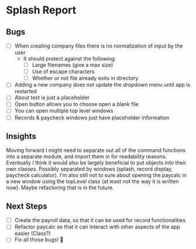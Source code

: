 # Splash Report

## Bugs
- [ ] When creating company files there is no normalization of input by the user
    - It should protect against the following:
       - [ ] Large filenames (give a max size)
       - [ ] Use of escape characters
       - [ ] Whether or not file already exits in directory
- [ ] Adding a new company does not update the dropdown menu until app is restarted
- [ ] About text is just a placeholder
- [ ] Open button allows you to choose open a blank file
- [ ] You can open multiple top level windows
- [ ] Records & paycheck windows just have placeholder information

## Insights

<p> Moving forward I might need to separate out all of the command functions into a separate module, and import them in for readability reasons. Eventually I think it would also be largely beneficial to put objects into their own classes. Possibly separated by windows (splash, record display, paycheck calculator). I'm also still not to sure about opening the paycalc in a new window using the topLevel class (at least not the way it is written now). Maybe refactoring that is in the future.</p>

## Next Steps

- [ ] Create the payroll data, so that it can be used for record functionalities
- [ ] Refactor paycalc so that it can interact with other aspects of the app easier (Class?)
- [ ] Fix all those bugs! :bug:
